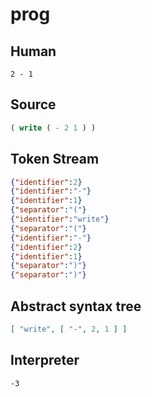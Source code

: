 # prog
## Human
```
2 - 1
```
## Source
```lisp
( write ( - 2 1 ) ) 
```
## Token Stream
```json
{"identifier":2}
{"identifier":"-"}
{"identifier":1}
{"separator":"("}
{"identifier":"write"}
{"separator":"("}
{"identifier":"-"}
{"identifier":2}
{"identifier":1}
{"separator":")"}
{"separator":")"}
```
## Abstract syntax tree
```json
[ "write", [ "-", 2, 1 ] ]

```
## Interpreter
```bash
-3
```